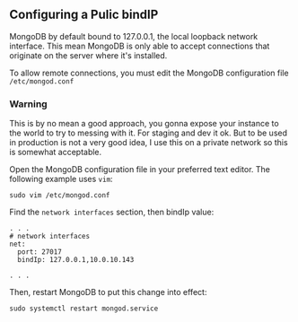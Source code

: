 ## Configuring a Pulic bindIP

MongoDB by default bound to 127.0.0.1, the local loopback network interface. This mean MongoDB is only able to accept connections that originate on the server where it's installed.

To allow remote connections, you must edit the MongoDB configuration file `/etc/mongod.conf`


### Warning
This is by no mean a good approach, you gonna expose your instance to the world to try to messing with it. For staging and dev it ok.
But to be used in production is not a very good idea, I use this on a private network so this is somewhat acceptable. 


Open the MongoDB configuration file in your preferred text editor. The following example uses `vim`:

`sudo vim /etc/mongod.conf`

Find the `network interfaces` section, then bindIp value:

```
. . .
# network interfaces
net:
  port: 27017
  bindIp: 127.0.0.1,10.0.10.143

. . .
```
Then, restart MongoDB to put this change into effect:

`sudo systemctl restart mongod.service`
